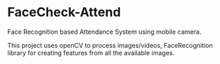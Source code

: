 # FaceCheck-Attend
Face Recognition based Attendance System using mobile camera.

This project uses openCV to process images/videos, FaceRecognition library for creating features from all the available images.
